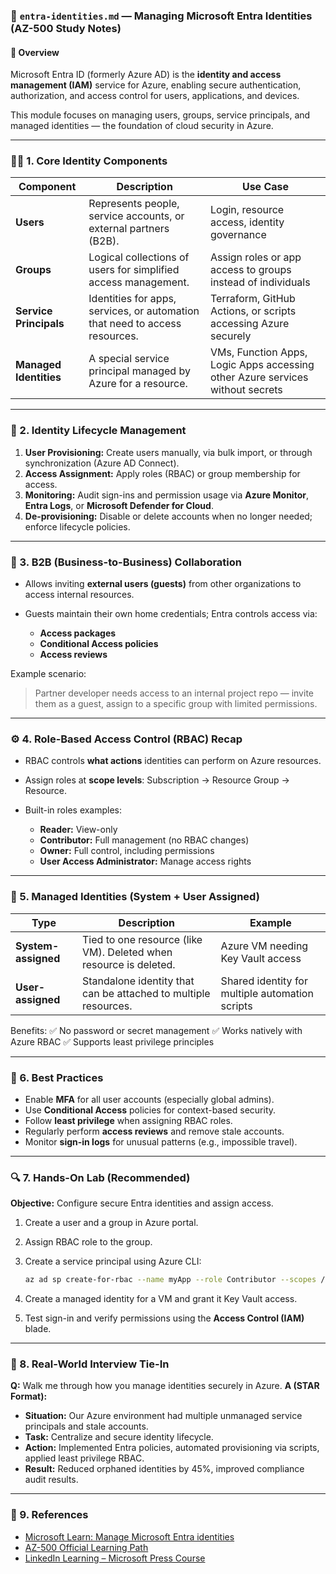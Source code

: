 

### 📘 `entra-identities.md` — Managing Microsoft Entra Identities (AZ-500 Study Notes)

#### 🧭 Overview

Microsoft Entra ID (formerly Azure AD) is the **identity and access management (IAM)** service for Azure, enabling secure authentication, authorization, and access control for users, applications, and devices.

This module focuses on managing users, groups, service principals, and managed identities — the foundation of cloud security in Azure.

---

### 🧑‍💻 1. Core Identity Components

| Component              | Description                                                                 | Use Case                                                                      |
| ---------------------- | --------------------------------------------------------------------------- | ----------------------------------------------------------------------------- |
| **Users**              | Represents people, service accounts, or external partners (B2B).            | Login, resource access, identity governance                                   |
| **Groups**             | Logical collections of users for simplified access management.              | Assign roles or app access to groups instead of individuals                   |
| **Service Principals** | Identities for apps, services, or automation that need to access resources. | Terraform, GitHub Actions, or scripts accessing Azure securely                |
| **Managed Identities** | A special service principal managed by Azure for a resource.                | VMs, Function Apps, Logic Apps accessing other Azure services without secrets |

---

### 🧩 2. Identity Lifecycle Management

1. **User Provisioning:** Create users manually, via bulk import, or through synchronization (Azure AD Connect).
2. **Access Assignment:** Apply roles (RBAC) or group membership for access.
3. **Monitoring:** Audit sign-ins and permission usage via **Azure Monitor**, **Entra Logs**, or **Microsoft Defender for Cloud**.
4. **De-provisioning:** Disable or delete accounts when no longer needed; enforce lifecycle policies.

---

### 🔐 3. B2B (Business-to-Business) Collaboration

* Allows inviting **external users (guests)** from other organizations to access internal resources.
* Guests maintain their own home credentials; Entra controls access via:

  * **Access packages**
  * **Conditional Access policies**
  * **Access reviews**

Example scenario:

> Partner developer needs access to an internal project repo — invite them as a guest, assign to a specific group with limited permissions.

---

### ⚙️ 4. Role-Based Access Control (RBAC) Recap

* RBAC controls **what actions** identities can perform on Azure resources.
* Assign roles at **scope levels**: Subscription → Resource Group → Resource.
* Built-in roles examples:

  * **Reader:** View-only
  * **Contributor:** Full management (no RBAC changes)
  * **Owner:** Full control, including permissions
  * **User Access Administrator:** Manage access rights

---

### 🧱 5. Managed Identities (System + User Assigned)

| Type                | Description                                                       | Example                                         |
| ------------------- | ----------------------------------------------------------------- | ----------------------------------------------- |
| **System-assigned** | Tied to one resource (like VM). Deleted when resource is deleted. | Azure VM needing Key Vault access               |
| **User-assigned**   | Standalone identity that can be attached to multiple resources.   | Shared identity for multiple automation scripts |

Benefits:
✅ No password or secret management
✅ Works natively with Azure RBAC
✅ Supports least privilege principles

---

### 🧠 6. Best Practices

* Enable **MFA** for all user accounts (especially global admins).
* Use **Conditional Access** policies for context-based security.
* Follow **least privilege** when assigning RBAC roles.
* Regularly perform **access reviews** and remove stale accounts.
* Monitor **sign-in logs** for unusual patterns (e.g., impossible travel).

---

### 🔍 7. Hands-On Lab (Recommended)

**Objective:** Configure secure Entra identities and assign access.

1. Create a user and a group in Azure portal.
2. Assign RBAC role to the group.
3. Create a service principal using Azure CLI:

   ```bash
   az ad sp create-for-rbac --name myApp --role Contributor --scopes /subscriptions/<sub-id>
   ```
4. Create a managed identity for a VM and grant it Key Vault access.
5. Test sign-in and verify permissions using the **Access Control (IAM)** blade.

---

### 🧩 8. Real-World Interview Tie-In

**Q:** Walk me through how you manage identities securely in Azure.
**A (STAR Format):**

* **Situation:** Our Azure environment had multiple unmanaged service principals and stale accounts.
* **Task:** Centralize and secure identity lifecycle.
* **Action:** Implemented Entra policies, automated provisioning via scripts, applied least privilege RBAC.
* **Result:** Reduced orphaned identities by 45%, improved compliance audit results.

---

### 📎 9. References

* [Microsoft Learn: Manage Microsoft Entra identities](https://learn.microsoft.com/en-us/training/modules/manage-identities-entra-id/)
* [AZ-500 Official Learning Path](https://learn.microsoft.com/en-us/certifications/exams/az-500/)
* [LinkedIn Learning – Microsoft Press Course](https://www.linkedin.com/learning/microsoft-azure-security-technology-az-500-cert-prep-by-microsoft-press/)


